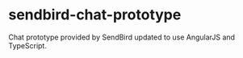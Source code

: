 # sendbird-chat-prototype
Chat prototype provided by SendBird updated to use AngularJS and TypeScript.
